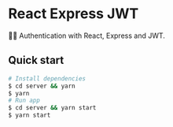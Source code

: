 # React Express JWT

🌲🚀 Authentication with React, Express and JWT.

## Quick start

```sh
# Install dependencies
$ cd server && yarn
$ yarn
# Run app
$ cd server && yarn start
$ yarn start
```
